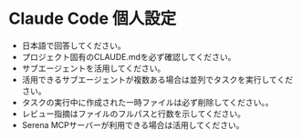 # Claude Code 個人設定

- 日本語で回答してください。
- プロジェクト固有のCLAUDE.mdを必ず確認してください。
- サブエージェントを活用してください。
- 活用できるサブエージェントが複数ある場合は並列でタスクを実行してください。
- タスクの実行中に作成された一時ファイルは必ず削除してください。。
- レビュー指摘はファイルのフルパスと行数を示してください。
- Serena MCPサーバーが利用できる場合は活用してください。
